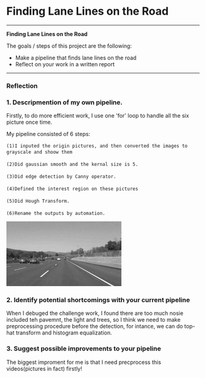 # **Finding Lane Lines on the Road** 

---

**Finding Lane Lines on the Road**

The goals / steps of this project are the following:
* Make a pipeline that finds lane lines on the road
* Reflect on your work in a written report


[//]: # (Image References)

[image1]: ./examples/grayscale.jpg "Grayscale"

---

### Reflection

### 1. Descripmention of my own pipeline.

Firstly, to do more efficient work, I use one 'for' loop to handle all the six picture once time.

My pipeline consisted of 6 steps:

    (1)I inputed the origin pictures, and then converted the images to grayscale and shoow them 
    
    (2)Did gaussian smooth and the kernal size is 5.
    
    (3)Did edge detection by Canny operator.
    
    (4)Defined the interest region on these pictures
    
    (5)Did Hough Transform.
    
    (6)Rename the outputs by automation.
    
![alt text][image1]


### 2. Identify potential shortcomings with your current pipeline


When I debuged the challenge work, I found there are too much nosie included teh pavemnt, the light and trees, so I think we need to make preprocessing procedure before the detection, for intance, we can do top-hat transform and histogram equalization.


### 3. Suggest possible improvements to your pipeline

The biggest improment for me is that I need precprocess this videos(pictures in fact) firstly!
